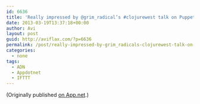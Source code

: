 ```yaml
---
id: 6636
title: 'Really impressed by @grim_radical’s #clojurewest talk on PuppetDB. Very thoughtful design and implementation. #tw'
date: 2013-03-19T13:37:18+00:00
author: Avi
layout: post
guid: http://aviflax.com/?p=6636
permalink: /post/really-impressed-by-grim_radicals-clojurewest-talk-on-puppetdb-very-thoughtful-design-and-implementation-tw/
categories:
  - none
tags:
  - ADN
  - Appdotnet
  - IFTTT
---
```

(Originally published [on App.net](http://alpha.app.net/aviflax/post/4006431).)